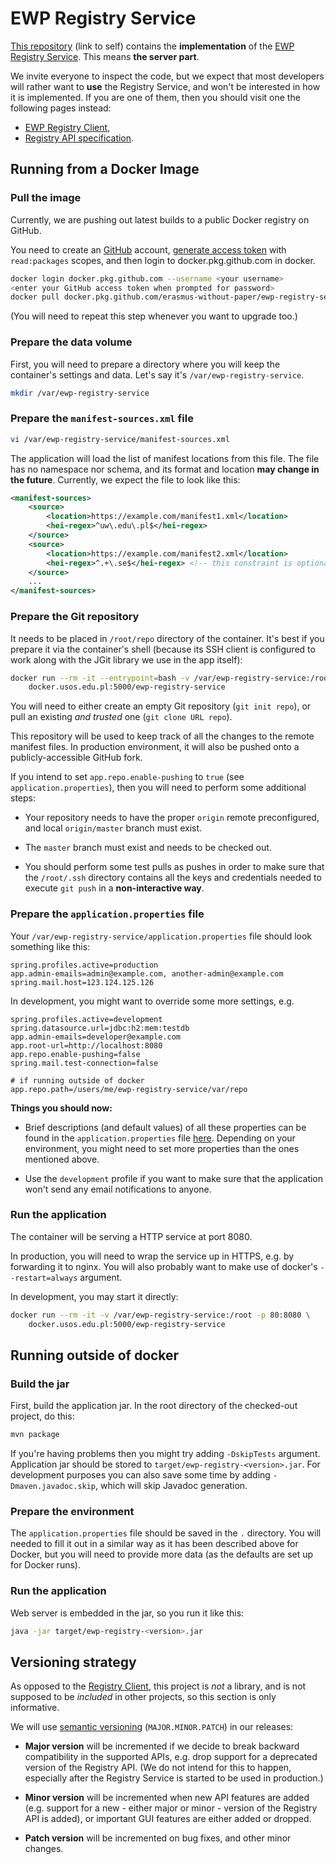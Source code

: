 EWP Registry Service
====================

[This repository][self] (link to self) contains the **implementation** of the
[EWP Registry Service][registry-service]. This means **the server part**.

We invite everyone to inspect the code, but we expect that most developers will
rather want to **use** the Registry Service, and won't be interested in how it
is implemented. If you are one of them, then you should visit one the following
pages instead:

 * [EWP Registry Client][registry-client],
 * [Registry API specification][registry-api].


Running from a Docker Image
---------------------------

### Pull the image

Currently, we are pushing out latest builds to a public Docker registry on GitHub.

You need to create an [GitHub][github] account, [generate access token][generate-github-access-token] with `read:packages` scopes, and then login to docker.pkg.github.com in docker.

```sh
docker login docker.pkg.github.com --username <your username>
<enter your GitHub access token when prompted for password>
docker pull docker.pkg.github.com/erasmus-without-paper/ewp-registry-service/ewp-registry-service:latest
```

(You will need to repeat this step whenever you want to upgrade too.)


### Prepare the data volume

First, you will need to prepare a directory where you will keep the container's
settings and data. Let's say it's `/var/ewp-registry-service`.

```sh
mkdir /var/ewp-registry-service
```


### Prepare the `manifest-sources.xml` file

```sh
vi /var/ewp-registry-service/manifest-sources.xml
```

The application will load the list of manifest locations from this file. The
file has no namespace nor schema, and its format and location **may change in
the future**. Currently, we expect the file to look like this:

```xml
<manifest-sources>
    <source>
        <location>https://example.com/manifest1.xml</location>
        <hei-regex>^uw\.edu\.pl$</hei-regex>
    </source>
    <source>
        <location>https://example.com/manifest2.xml</location>
        <hei-regex>^.+\.se$</hei-regex> <!-- this constraint is optional -->
    </source>
    ...
</manifest-sources>
```


### Prepare the Git repository

It needs to be placed in `/root/repo` directory of the container. It's best if
you prepare it via the container's shell (because its SSH client is configured
to work along with the JGit library we use in the app itself):

```sh
docker run --rm -it --entrypoint=bash -v /var/ewp-registry-service:/root \
    docker.usos.edu.pl:5000/ewp-registry-service
```

You will need to either create an empty Git repository (`git init repo`), or
pull an existing *and trusted* one (`git clone URL repo`).

This repository will be used to keep track of all the changes to the remote
manifest files. In production environment, it will also be pushed onto a
publicly-accessible GitHub fork.

If you intend to set `app.repo.enable-pushing` to `true` (see
`application.properties`), then you will need to perform some additional steps:

 * Your repository needs to have the proper `origin` remote preconfigured, and
   local `origin/master` branch must exist.

 * The `master` branch must exist and needs to be checked out.

 * You should perform some test pulls as pushes in order to make sure that the
   `/root/.ssh` directory contains all the keys and credentials needed to
   execute `git push` in a **non-interactive way**.


### Prepare the `application.properties` file

Your `/var/ewp-registry-service/application.properties` file should look
something like this:

```properties
spring.profiles.active=production
app.admin-emails=admin@example.com, another-admin@example.com
spring.mail.host=123.124.125.126
```

In development, you might want to override some more settings, e.g.

```properties
spring.profiles.active=development
spring.datasource.url=jdbc:h2:mem:testdb
app.admin-emails=developer@example.com
app.root-url=http://localhost:8080
app.repo.enable-pushing=false
spring.mail.test-connection=false

# if running outside of docker
app.repo.path=/users/me/ewp-registry-service/var/repo
```

**Things you should now:**

 * Brief descriptions (and default values) of all these properties can be found
   in the `application.properties` file [here][props]. Depending on your
   environment, you might need to set more properties than the ones mentioned
   above.

 * Use the `development` profile if you want to make sure that the application
   won't send any email notifications to anyone.


### Run the application

The container will be serving a HTTP service at port 8080.

In production, you will need to wrap the service up in HTTPS, e.g. by
forwarding it to nginx. You will also probably want to make use of docker's
`--restart=always` argument.

In development, you may start it directly:

```sh
docker run --rm -it -v /var/ewp-registry-service:/root -p 80:8080 \
    docker.usos.edu.pl:5000/ewp-registry-service
```


Running outside of docker
-------------------------

### Build the jar

First, build the application jar. In the root directory of the checked-out
project, do this:

```sh
mvn package
```

If you're having problems then you might try adding `-DskipTests` argument.
Application jar should be stored to `target/ewp-registry-<version>.jar`.
For development purposes you can also save some time by adding
`-Dmaven.javadoc.skip`, which will skip Javadoc generation.


### Prepare the environment

The `application.properties` file should be saved in the `.` directory. You
will needed to fill it out in a similar way as it has been described above for
Docker, but you will need to provide more data (as the defaults are set up for
Docker runs).


### Run the application

Web server is embedded in the jar, so you run it like this:

```sh
java -jar target/ewp-registry-<version>.jar
```


Versioning strategy
-------------------

As opposed to the [Registry Client][registry-client], this project is *not*
a library, and is not supposed to be *included* in other projects, so this
section is only informative.

We will use [semantic versioning](http://semver.org/) (`MAJOR.MINOR.PATCH`) in
our releases:

 * **Major version** will be incremented if we decide to
   break backward compatibility in the supported APIs, e.g. drop support for a
   deprecated version of the Registry API. (We do not intend for this to
   happen, especially after the Registry Service is started to be used in
   production.)

 * **Minor version** will be incremented when new API features are added (e.g.
   support for a new - either major or minor - version of the Registry API is
   added), or important GUI features are either added or dropped.

 * **Patch version** will be incremented on bug fixes, and other minor changes.


[self]: https://github.com/erasmus-without-paper/ewp-registry-service
[registry-service]: https://registry.erasmuswithoutpaper.eu/
[registry-api]: https://github.com/erasmus-without-paper/ewp-specs-api-registry
[registry-client]: https://github.com/erasmus-without-paper/ewp-registry-client
[github]: https://github.com
[generate-github-access-token]: https://github.com/settings/tokens
[props]: https://github.com/erasmus-without-paper/ewp-registry-service/blob/master/src/main/resources/application.properties
[devel-props]: https://github.com/erasmus-without-paper/ewp-registry-service/blob/master/src/main/resources/application-development.properties
[spring-config]: http://docs.spring.io/spring-boot/docs/current/reference/html/boot-features-external-config.html
